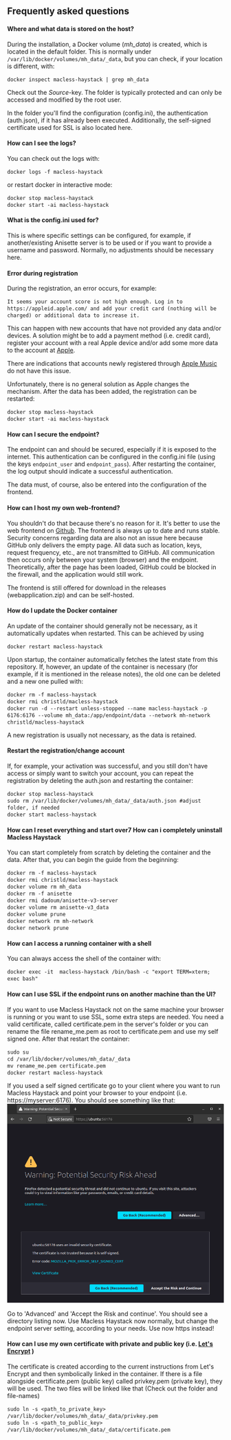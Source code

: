 
## Frequently asked questions

#### Where and what data is stored on the host?

During the installation, a Docker volume (*mh_data*) is created, which is located in the default folder. This is normally under `/var/lib/docker/volumes/mh_data/_data`, but you can check, if your location is different, with:

```
docker inspect macless-haystack | grep mh_data
```
Check out the *Source*-key. The folder is typically protected and can only be accessed and modified by the root user.

In the folder you'll find the configuration (config.ini), the authentication (auth.json), if it has already been executed. Additionally, the self-signed certificate used for SSL is also located here.

#### How can I see the logs?

You can check out the logs with:
```
docker logs -f macless-haystack
```
or restart docker in interactive mode:
```
docker stop macless-haystack
docker start -ai macless-haystack
```

#### What is the config.ini used for?

This is where specific settings can be configured, for example, if another/existing Anisette server is to be used or if you want to provide a username and password. Normally, no adjustments should be necessary here.

#### Error during registration

During the registration, an error occurs, for example:

```
It seems your account score is not high enough. Log in to https://appleid.apple.com/ and add your credit card (nothing will be charged) or additional data to increase it.
```

This can happen with new accounts that have not provided any data and/or devices. A solution might be to add a payment method (i.e. credit card), register your account with a real Apple device and/or add some more data to the account at [Apple](https://appleid.apple.com/). 

There are indications that accounts newly registered through [Apple Music](https://play.google.com/store/apps/details?id=com.apple.android.music) do not have this issue.

Unfortunately, there is no general solution as Apple changes the mechanism. After the data has been added, the registration can be restarted:

```
docker stop macless-haystack
docker start -ai macless-haystack
```

#### How can I secure the endpoint?

The endpoint can and should be secured, especially if it is exposed to the internet. This authentication can be configured in the config.ini file (using the keys `endpoint_user` and `endpoint_pass`). After restarting the container, the log output should indicate a successful authentication.

The data must, of course, also be entered into the configuration of the frontend.

#### How can I host my own web-frontend?

You shouldn't do that because there's no reason for it. It's better to use the web frontend on [Github](https://dchristl.github.io/macless-haystack/). 
The frontend is always up to date and runs stable. Security concerns regarding data are also not an issue here because GitHub only delivers the empty page. All data such as location, keys, request frequency, etc., are not transmitted to GitHub. All communication then occurs only between your system (browser) and the endpoint. Theoretically, after the page has been loaded, GitHub could be blocked in the firewall, and the application would still work.

The frontend is still offered for download in the releases (webapplication.zip) and can be self-hosted.

#### How do I update the Docker container

An update of the container should generally not be necessary, as it automatically updates when restarted. This can be achieved by using 
```
docker restart macless-haystack
```

Upon startup, the container automatically fetches the latest state from this repository. If, however, an update of the container is necessary (for example, if it is mentioned in the release notes), the old one can be deleted and a new one pulled with:

```
docker rm -f macless-haystack
docker rmi christld/macless-haystack
docker run -d --restart unless-stopped --name macless-haystack -p 6176:6176 --volume mh_data:/app/endpoint/data --network mh-network christld/macless-haystack
```
A new registration is usually not necessary, as the data is retained.

#### Restart the registration/change account

If, for example, your activation was successful, and you still don't have access or simply want to switch your account, you can repeat the registration by deleting the auth.json and restarting the container:

```
docker stop macless-haystack
sudo rm /var/lib/docker/volumes/mh_data/_data/auth.json #adjust folder, if needed
docker start macless-haystack
```

#### How can I reset everything and start over7 How can i completely uninstall Macless Haystack


You can start completely from scratch by deleting the container and the data. After that, you can begin the guide from the beginning:

```
docker rm -f macless-haystack
docker rmi christld/macless-haystack
docker volume rm mh_data
docker rm -f anisette
docker rmi dadoum/anisette-v3-server
docker volume rm anisette-v3_data
docker volume prune
docker network rm mh-network
docker network prune
```

#### How can I access a running container with a shell

You can always access the shell of the container with:
```
docker exec -it  macless-haystack /bin/bash -c "export TERM=xterm; exec bash"
```
#### How can I use SSL if the endpoint runs on another machine than the UI?

If you want to use Macless Haystack not on the same machine your browser is running or you want to use SSL, some extra steps are needed. You need a valid certificate, called certificate.pem in the server's folder or you can rename the file rename_me.pem as root to certificate.pem and use my self signed one. After that restart the container: 
```
sudo su
cd /var/lib/docker/volumes/mh_data/_data
mv rename_me.pem certificate.pem
docker restart macless-haystack
```
If you used a self signed certificate go to your client where you want to run Macless Haystack and point your browser to your endpoint (i.e. https://myserver:6176). You should see something like that:
![Certificate error](firefox_cert.png)

Go to 'Advanced' and 'Accept the Risk and continue'. You should see a directory listing now. Use Macless Haystack now normally, but change the endpoint server setting, according to your needs. Use now https instead!

#### How can I use my own certificate with private and public key (i.e. [Let's Encrypt](https://letsencrypt.org/) ) 

The certificate is created according to the current instructions from Let's Encrypt and then symbolically linked in the container. If there is a file alongside certificate.pem (public key) called privkey.pem (private key), they will be used. The two files will be linked like that (Check out the folder and file-names)

```
sudo ln -s <path_to_private_key> /var/lib/docker/volumes/mh_data/_data/privkey.pem 
sudo ln -s <path_to_public_key> /var/lib/docker/volumes/mh_data/_data/certificate.pem
```
